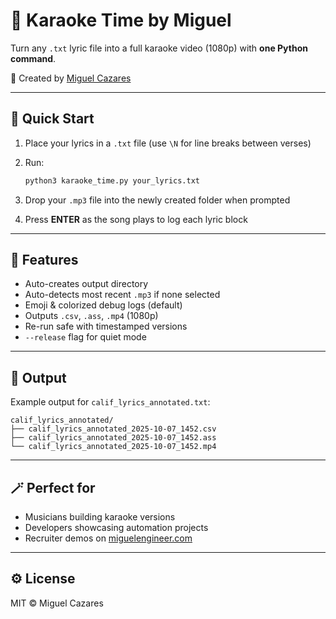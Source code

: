 # 🎤 Karaoke Time by Miguel

Turn any `.txt` lyric file into a full karaoke video (1080p) with **one Python command**.

🧠 Created by [Miguel Cazares](https://miguelengineer.com)

---

## 🚀 Quick Start

1. Place your lyrics in a `.txt` file (use `\N` for line breaks between verses)
2. Run:

   ```bash
   python3 karaoke_time.py your_lyrics.txt
   ```

3. Drop your `.mp3` file into the newly created folder when prompted
4. Press **ENTER** as the song plays to log each lyric block

---

## 🧩 Features
- Auto-creates output directory
- Auto-detects most recent `.mp3` if none selected
- Emoji & colorized debug logs (default)
- Outputs `.csv`, `.ass`, `.mp4` (1080p)
- Re-run safe with timestamped versions
- `--release` flag for quiet mode

---

## 🧱 Output
Example output for `calif_lyrics_annotated.txt`:

```
calif_lyrics_annotated/
├── calif_lyrics_annotated_2025-10-07_1452.csv
├── calif_lyrics_annotated_2025-10-07_1452.ass
└── calif_lyrics_annotated_2025-10-07_1452.mp4
```

---

## 🪄 Perfect for
- Musicians building karaoke versions
- Developers showcasing automation projects
- Recruiter demos on [miguelengineer.com](https://miguelengineer.com)

---

## ⚙️ License
MIT © Miguel Cazares
